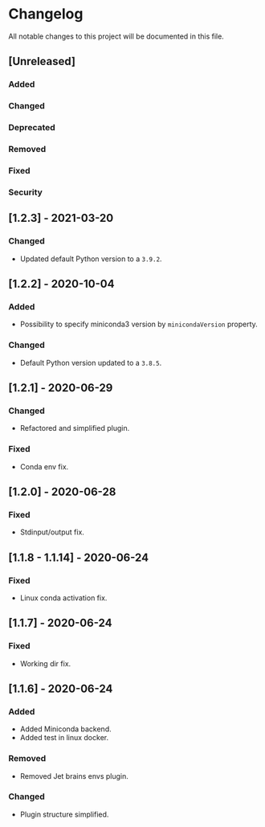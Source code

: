 # Changelog
All notable changes to this project will be documented in this file.

## [Unreleased]
### Added

### Changed

### Deprecated

### Removed

### Fixed

### Security
## [1.2.3] - 2021-03-20

### Changed
- Updated default Python version to a `3.9.2`.

## [1.2.2] - 2020-10-04
### Added
- Possibility to specify miniconda3 version by `minicondaVersion` property.

### Changed
- Default Python version updated to a `3.8.5`.

## [1.2.1] - 2020-06-29

### Changed
- Refactored and simplified plugin. 

### Fixed
- Conda env fix. 

## [1.2.0] - 2020-06-28

### Fixed
- Stdinput/output fix.  

## [1.1.8 - 1.1.14] - 2020-06-24

### Fixed
- Linux conda activation fix.

## [1.1.7] - 2020-06-24

### Fixed
- Working dir fix.

## [1.1.6] - 2020-06-24

### Added
- Added Miniconda backend.
- Added test in linux docker.

### Removed
- Removed Jet brains envs plugin. 

### Changed
- Plugin structure simplified.